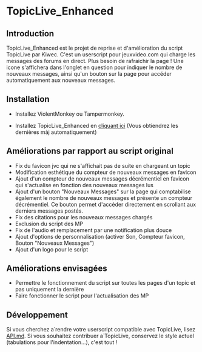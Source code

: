 # TopicLive_Enhanced

## Introduction

TopicLive_Enhanced est le projet de reprise et d'amélioration du script TopicLive par Kiwec.
C'est un userscript pour jeuxvideo.com qui charge les messages des forums en direct. Plus besoin de rafraichir la page !
Une icone s'affichera dans l'onglet en question pour indiquer le nombre de nouveaux messages, ainsi qu'un bouton sur la page pour accéder automatiquement aux nouveaux messages.

## Installation

- Installez ViolentMonkey ou Tampermonkey.

- Installez TopicLive_Enhanced en [cliquant ici](https://github.com/moyaona/TopicLive_Enhanced/raw/main/TopicLive_Enhanced.user.js) (Vous obtiendrez les dernières màj automatiquement)

## Améliorations par rapport au script original

- Fix du favicon jvc qui ne s'affichait pas de suite en chargeant un topic
- Modification esthétique du compteur de nouveaux messages en favicon
- Ajout d'un compteur de nouveaux messages décrémentiel en favicon qui s'actualise en fonction des nouveaux messages lus
- Ajout d'un bouton "Nouveaux Messages" sur la page qui comptabilise également le nombre de nouveaux messages et présente un compteur décrémentiel.
Ce bouton permet d'accéder directement en scrollant aux derniers messages postés.
- Fix des citations pour les nouveaux messages chargés
- Exclusion du script des MP
- Fix de l'audio et remplacement par une notification plus douce
- Ajout d'options de personnalisation (activer Son, Compteur favicon, Bouton "Nouveaux Messages")
- Ajout d'un logo pour le script

## Améliorations envisagées

- Permettre le fonctionnement du script sur toutes les pages d'un topic et pas uniquement la dernière
- Faire fonctionner le script pour l'actualisation des MP


## Développement

Si vous cherchez а̀ rendre votre userscript compatible avec TopicLive, lisez [API.md](https://git.kiwec.net/kiwec/TopicLive/src/master/API.md).
Si vous souhaitez contribuer а̀ TopicLive, conservez le style actuel (tabulations pour l'indentation...), c'est tout !
